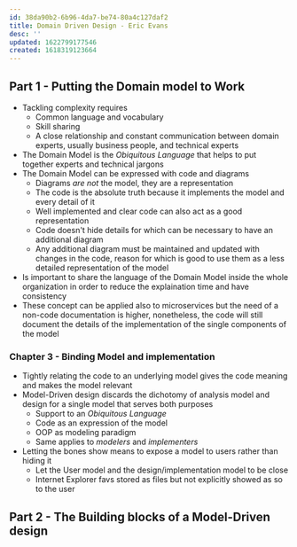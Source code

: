 ```yaml
---
id: 38da90b2-6b96-4da7-be74-80a4c127daf2
title: Domain Driven Design - Eric Evans
desc: ''
updated: 1622799177546
created: 1618319123664
---
```


## Part 1 - Putting the Domain model to Work

* Tackling complexity requires 
  * Common language and vocabulary
  * Skill sharing
  * A close relationship and constant communication between domain experts, usually business people, and technical experts
* The Domain Model is the *Obiquitous Language* that helps to put together experts and technical jargons
* The Domain Model can be expressed with code and diagrams
  * Diagrams *are not* the model, they are a representation
  * The code is the absolute truth because it implements the model and every detail of it
  * Well implemented and clear code can also act as a good representation
  * Code doesn't hide details for which can be necessary to have an additional diagram
  * Any additional diagram must be maintained and updated with changes in the code, reason for which is good to use them as a less detailed representation of the model
* Is important to share the language of the Domain Model inside the whole organization in order to reduce the explaination time and have consistency
* These concept can be applied also to microservices but the need of a non-code documentation is higher, nonetheless, the code will still document the details of the implementation of the single components of the model

### Chapter 3 - Binding Model and implementation

* Tightly relating the code to an underlying model gives the code meaning and makes the model relevant
* Model-Driven design discards the dichotomy of analysis model and design for a single model that serves both purposes
  * Support to an *Obiquitous Language*
  * Code as an expression of the model
  * OOP as modeling paradigm
  * Same applies to *modelers* and *implementers*
* Letting the bones show means to expose a model to users rather than hiding it
  * Let the User model and the design/implementation model to be close
  * Internet Explorer favs stored as files but not explicitly showed as so to the user

## Part 2 - The Building blocks of a Model-Driven design



